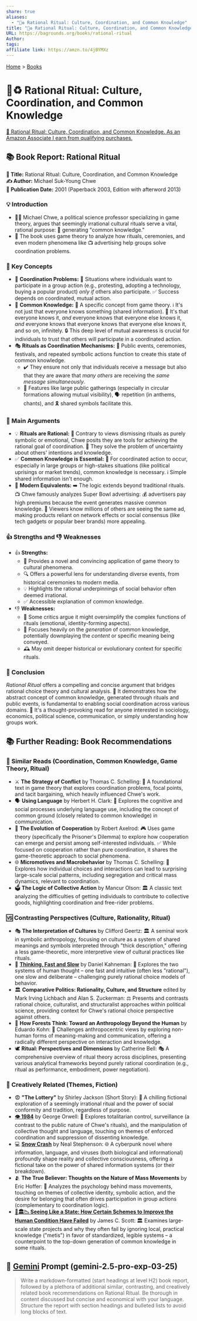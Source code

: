 ```yaml
---
share: true
aliases:
  - "🧮♻️ Rational Ritual: Culture, Coordination, and Common Knowledge"
title: "🧮♻️ Rational Ritual: Culture, Coordination, and Common Knowledge"
URL: https://bagrounds.org/books/rational-ritual
Author: 
tags: 
affiliate link: https://amzn.to/4jBYMXz
---
```

[Home](../index.md) > [Books](./index.md)  
# 🧮♻️ Rational Ritual: Culture, Coordination, and Common Knowledge  
[🛒 Rational Ritual: Culture, Coordination, and Common Knowledge. As an Amazon Associate I earn from qualifying purchases.](https://amzn.to/4jBYMXz)  
  
## 📚 Book Report: Rational Ritual  
  
**📜 Title:** Rational Ritual: Culture, Coordination, and Common Knowledge  
**✍️ Author:** Michael Suk-Young Chwe  
**📅 Publication Date:** 2001 (Paperback 2003, Edition with afterword 2013)  
  
### 💡 Introduction  
  
* 👨‍🏫 Michael Chwe, a political science professor specializing in game theory, argues that seemingly irrational cultural rituals serve a vital, rational purpose: 🧠 generating "common knowledge."  
* 🤝 The book uses game theory to analyze how rituals, ceremonies, and even modern phenomena like 📺 advertising help groups solve coordination problems.  
  
### 🔑 Key Concepts  
  
* 🤝 **Coordination Problems:** 🧩 Situations where individuals want to participate in a group action (e.g., protesting, adopting a technology, buying a popular product) *only if* others also participate. ✅ Success depends on coordinated, mutual action.  
* 📢 **Common Knowledge:** 🤔 A specific concept from game theory. ℹ️ It's not just that everyone knows something (shared information). 🔁 It's that everyone knows it, *and* everyone knows that everyone else knows it, *and* everyone knows that everyone knows that everyone else knows it, and so on, infinitely. 🔒 This deep level of mutual awareness is crucial for individuals to trust that others will participate in a coordinated action.  
* 🎭 **Rituals as Coordination Mechanisms:** 📣 Public events, ceremonies, festivals, and repeated symbolic actions function to create this state of common knowledge.  
    * ✔️ They ensure not only that individuals receive a message but also that they are aware that *many others* are receiving the *same message simultaneously*.  
    * 🎪 Features like large public gatherings (especially in circular formations allowing mutual visibility), 🗣️ repetition (in anthems, chants), and 🎗️ shared symbols facilitate this.  
  
### 📣 Main Arguments  
  
* 💡 **Rituals are Rational:** 🚫 Contrary to views dismissing rituals as purely symbolic or emotional, Chwe posits they are tools for achieving the rational goal of coordination. 🔑 They solve the problem of uncertainty about others' intentions and knowledge.  
* ✅ **Common Knowledge is Essential:** 🤝 For coordinated action to occur, especially in large groups or high-stakes situations (like political uprisings or market trends), common knowledge is necessary. ℹ️ Simple shared information isn't enough.  
* 📱 **Modern Equivalents:** ➡️ The logic extends beyond traditional rituals. 📺 Chwe famously analyzes Super Bowl advertising: 💰 advertisers pay high premiums because the event generates massive common knowledge. 👀 Viewers know millions of others are seeing the same ad, making products reliant on network effects or social consensus (like tech gadgets or popular beer brands) more appealing.  
  
### 👍 Strengths and 👎 Weaknesses  
  
* 👍 **Strengths:**  
    * 🧠 Provides a novel and convincing application of game theory to cultural phenomena.  
    * 🔍 Offers a powerful lens for understanding diverse events, from historical ceremonies to modern media.  
    * 💡 Highlights the rational underpinnings of social behavior often deemed irrational.  
    * ✅ Accessible explanation of common knowledge.  
* 👎 **Weaknesses:**  
    * 🤔 Some critics argue it might oversimplify the complex functions of rituals (emotional, identity-forming aspects).  
    * 🎯 Focuses heavily on the *generation* of common knowledge, potentially downplaying the *content* or specific meaning being conveyed.  
    * 🕰️ May omit deeper historical or evolutionary context for specific rituals.  
  
### 🏁 Conclusion  
  
*Rational Ritual* offers a compelling and concise argument that bridges rational choice theory and cultural analysis. 🤝 It demonstrates how the abstract concept of common knowledge, generated through rituals and public events, is fundamental to enabling social coordination across various domains. 🤔 It's a thought-provoking read for anyone interested in sociology, economics, political science, communication, or simply understanding how groups work.  
  
## 📚 Further Reading: Book Recommendations  
  
### 🤝 Similar Reads (Coordination, Common Knowledge, Game Theory, Ritual)  
  
* ⚔️ **The Strategy of Conflict** by Thomas C. Schelling: 🧱 A foundational text in game theory that explores coordination problems, focal points, and tacit bargaining, which heavily influenced Chwe's work.  
* 🗣️ **Using Language** by Herbert H. Clark: 🧠 Explores the cognitive and social processes underlying language use, including the concept of common ground (closely related to common knowledge) in communication.  
* 🤝 **The Evolution of Cooperation** by Robert Axelrod: 🎮 Uses game theory (specifically the Prisoner's Dilemma) to explore how cooperation can emerge and persist among self-interested individuals. ✅ While focused on cooperation rather than pure coordination, it shares the game-theoretic approach to social phenomena.  
* 🌐 **Micromotives and Macrobehavior** by Thomas C. Schelling: 🤔 Explores how individual choices and interactions can lead to surprising large-scale social patterns, including segregation and critical mass dynamics, relevant to coordination.  
* 🗳️ **The Logic of Collective Action** by Mancur Olson: 🏛️ A classic text analyzing the difficulties of getting individuals to contribute to collective goods, highlighting coordination and free-rider problems.  
  
### 🆚 Contrasting Perspectives (Culture, Rationality, Ritual)  
  
* 🎭 **The Interpretation of Cultures** by Clifford Geertz: 🏛️ A seminal work in symbolic anthropology, focusing on culture as a system of shared meanings and symbols interpreted through "thick description," offering a less game-theoretic, more interpretive view of cultural practices like rituals.  
* 🧠 **[Thinking, Fast and Slow](./thinking-fast-and-slow.md)** by Daniel Kahneman: 🤯 Explores the two systems of human thought – one fast and intuitive (often less "rational"), one slow and deliberate – challenging purely rational choice models of behavior.  
* 🏛️ **Comparative Politics: Rationality, Culture, and Structure** edited by Mark Irving Lichbach and Alan S. Zuckerman: ⚖️ Presents and contrasts rational choice, culturalist, and structuralist approaches within political science, providing context for Chwe's rational choice perspective against others.  
* 🌲 **How Forests Think: Toward an Anthropology Beyond the Human** by Eduardo Kohn: 🤔 Challenges anthropocentric views by exploring non-human forms of meaning-making and communication, offering a radically different perspective on interaction and knowledge.  
* 🕊️ **Ritual: Perspectives and Dimensions** by Catherine Bell: 🎭 A comprehensive overview of ritual theory across disciplines, presenting various analytical frameworks beyond purely rational coordination (e.g., ritual as performance, embodiment, power negotiation).  
  
### 🌟 Creatively Related (Themes, Fiction)  
  
* 😨 **"The Lottery"** by Shirley Jackson (Short Story): 📜 A chilling fictional exploration of a seemingly irrational ritual and the power of social conformity and tradition, regardless of purpose.  
* **[👁️ 1984](./1984.md)** by George Orwell: 👮 Explores totalitarian control, surveillance (a contrast to the public nature of Chwe's rituals), and the manipulation of collective thought and language, touching on themes of enforced coordination and suppression of dissenting knowledge.  
* 💻 **[Snow Crash](./snow-crash.md)** by Neal Stephenson: 🌐 A cyberpunk novel where information, language, and viruses (both biological and informational) profoundly shape reality and collective consciousness, offering a fictional take on the power of shared information systems (or their breakdown).  
* 🫂 **The True Believer: Thoughts on the Nature of Mass Movements** by Eric Hoffer: 🤔 Analyzes the psychology behind mass movements, touching on themes of collective identity, symbolic action, and the desire for belonging that often drives participation in group actions (complementary to coordination logic).  
* **[📖🏛️📉 Seeing Like a State: How Certain Schemes to Improve the Human Condition Have Failed](./seeing-like-a-state-how-certain-schemes-to-improve-the-human-condition-have-failed.md)** by James C. Scott: 🏛️ Examines large-scale state projects and why they often fail by ignoring local, practical knowledge ("metis") in favor of standardized, legible systems – a counterpoint to the top-down generation of common knowledge in some rituals.  
  
## 💬 [Gemini](../software/gemini.md) Prompt (gemini-2.5-pro-exp-03-25)  
> Write a markdown-formatted (start headings at level H2) book report, followed by a plethora of additional similar, contrasting, and creatively related book recommendations on Rational Ritual. Be thorough in content discussed but concise and economical with your language. Structure the report with section headings and bulleted lists to avoid long blocks of text.